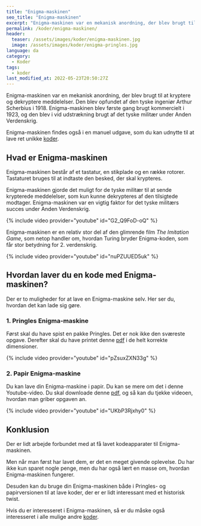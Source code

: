 ```yaml
---
title: "Enigma-maskinen"
seo_title: "Enigma-maskinen"
excerpt: "Enigma-maskinen var en mekanisk anordning, der blev brugt til at kryptere og dekryptere meddelelser. Den kan laves i en Pringles- eller papirversion."
permalink: /koder/enigma-maskinen/
header:
  teaser: /assets/images/koder/enigma-maskinen.jpg
  image: /assets/images/koder/enigma-pringles.jpg
language: da
category:
  - Koder
tags:
  - koder
last_modified_at: 2022-05-23T20:50:27Z
---
```


Enigma-maskinen var en mekanisk anordning, der blev brugt til at kryptere og dekryptere meddelelser. Den blev opfundet af den tyske ingeniør Arthur Scherbius i 1918. Enigma-maskinen blev første gang brugt kommercielt i 1923, og den blev i vid udstrækning brugt af det tyske militær under Anden Verdenskrig.

Enigma-maskinen findes også i en manuel udgave, som du kan udnytte til at lave ret unikke [koder](/koder/).

## Hvad er Enigma-maskinen

Enigma-maskinen består af et tastatur, en stikplade og en række rotorer. Tastaturet bruges til at indtaste den besked, der skal krypteres.

Enigma-maskinen gjorde det muligt for de tyske militær til at sende krypterede meddelelser, som kun kunne dekrypteres af den tilsigtede modtager. Enigma-maskinen var en vigtig faktor for det tyske militærs succes under Anden Verdenskrig.

{% include video provider="youtube" id="G2_Q9FoD-oQ" %}

Enigma-maskinen er en relativ stor del af den glimrende film _The Imitation Game_, som netop handler om, hvordan Turing bryder Enigma-koden, som får stor betydning for 2. verdenskrig.

{% include video provider="youtube" id="nuPZUUED5uk" %}

## Hvordan laver du en kode med Enigma-maskinen?

Der er to muligheder for at lave en Enigma-maskine selv. Her ser du, hvordan det kan lade sig gøre.

### 1. Pringles Enigma-maskine

Først skal du have spist en pakke Pringles. Det er nok ikke den sværeste opgave. Derefter skal du have printet denne [pdf](https://fhcouk.files.wordpress.com/2012/05/pringlesenigma3a4.pdf) i de helt korrekte dimensioner.

{% include video provider="youtube" id="pZsuxZXN33g" %}

### 2. Papir Enigma-maskine

Du kan lave din Enigma-maskine i papir. Du kan se mere om det i denne Youtube-video. Du skal downloade denne [pdf](https://www.apprendre-en-ligne.net/crypto/bibliotheque/PDF/paperEnigma.pdf), og så kan du tjekke videoen, hvordan man griber opgaven an.

{% include video provider="youtube" id="UKbP3Rjxhy0" %}

## Konklusion

Der er lidt arbejde forbundet med at få lavet kodeapparater til Enigma-maskinen.

Men når man først har lavet dem, er det en meget givende oplevelse. Du har ikke kun sparet nogle penge, men du har også lært en masse om, hvordan Enigma-maskinen fungerer.

Desuden kan du bruge din Enigma-maskinen både i Pringles- og papirversionen til at lave koder, der er er lidt interessant med et historisk twist.

Hvis du er interesseret i Enigma-maskinen, så er du måske også interesseret i alle mulige andre [koder](/koder/).

